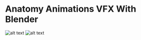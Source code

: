 # Anatomy Animations VFX With Blender

![alt text](https://github.com/Ladydiana/AnatomyAnimationsVFX/blob/main/SampleGifs/Body.gif)
![alt text](https://github.com/Ladydiana/AnatomyAnimationsVFX/blob/main/SampleGifs/Body1.gif)
